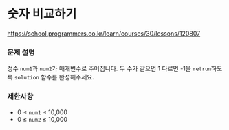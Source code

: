 # 숫자 비교하기

https://school.programmers.co.kr/learn/courses/30/lessons/120807

### 문제 설명

정수 `num1`과 `num2`가 매개변수로 주어집니다. 두 수가 같으면 1 다르면 -1을 `retrun`하도록 `solution` 함수를 완성해주세요.

### 제한사항

- 0 ≤ `num1` ≤ 10,000
- 0 ≤ `num2` ≤ 10,000

